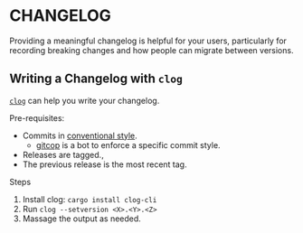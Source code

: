 # CHANGELOG

Providing a meaningful changelog is helpful for your users, particularly for
recording breaking changes and how people can migrate between versions.

## Writing a Changelog with `clog`

[`clog`][clog] can help you write your changelog.

Pre-requisites:
- Commits in [conventional style][commit-style].
  - [gitcop][gitcop] is a bot to enforce a specific commit style.
- Releases are tagged.,
- The previous release is the most recent tag.

Steps
1. Install clog: `cargo install clog-cli`
2. Run `clog --setversion <X>.<Y>.<Z>`
3. Massage the output as needed.

[clog]: https://github.com/clog-tool/clog-cli
[gitcop]: https://gitcop.com/
[commit-style]: https://github.com/conventional-changelog/conventional-changelog/blob/a5505865ff3dd710cf757f50530e73ef0ca641da/conventions/angular.md
